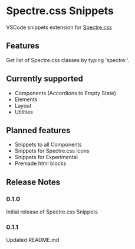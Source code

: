 # Spectre.css Snippets

VSCode snippets extension for [Spectre.css](https://picturepan2.github.io/spectre/)

## Features

Get list of Spectre.css classes by typing 'spectre:'.

## Currently supported

- Components (Accordions to Empty State)
- Elements
- Layout
- Utilities

## Planned features

- Snippets to all Components
- Snippets for Spectre.css icons
- Snippets for Experimental
- Premade html blocks

## Release Notes

### 0.1.0

Initial release of Spectre.css Snippets

### 0.1.1

Updated README.md
